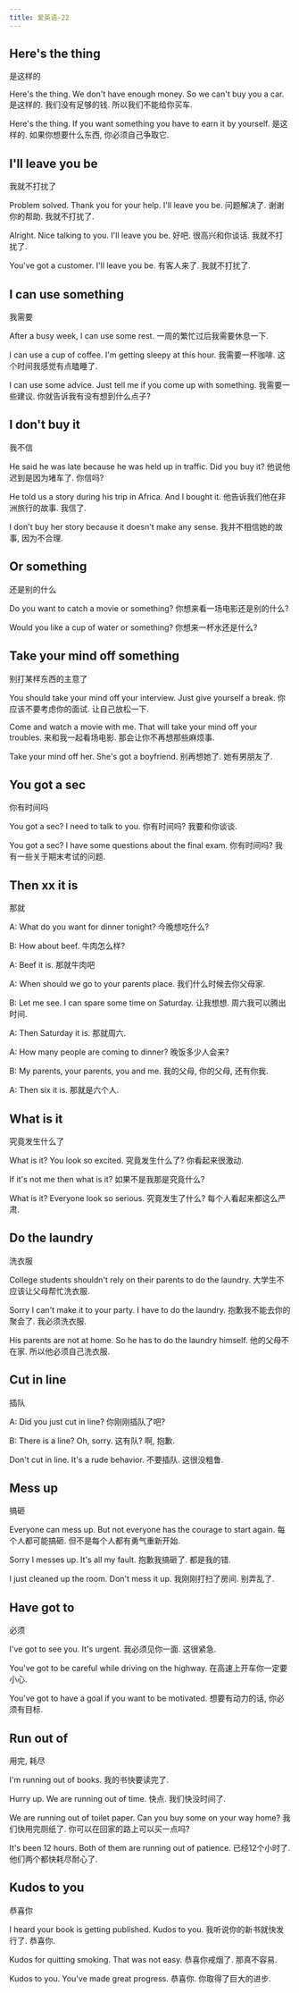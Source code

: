 ```yaml
---
title: 爱英语-22
---
```


## Here's the thing
是这样的

Here's the thing. We don't have enough money. So we can't buy you a car.
是这样的. 我们没有足够的钱. 所以我们不能给你买车.

Here's the thing. If you want something you have to earn it by yourself.
是这样的. 如果你想要什么东西, 你必须自己争取它.

## I'll leave you be
我就不打扰了

Problem solved. Thank you for your help. I'll leave you be.
问题解决了. 谢谢你的帮助. 我就不打扰了.

Alright. Nice talking to you. I'll leave you be.
好吧. 很高兴和你谈话. 我就不打扰了.

You've got a customer. I'll leave you be.
有客人来了. 我就不打扰了.

## I can use something
我需要

After a busy week, I can use some rest.
一周的繁忙过后我需要休息一下.

I can use a cup of coffee. I'm getting sleepy at this hour.
我需要一杯咖啡. 这个时间我感觉有点瞌睡了.

I can use some advice. Just tell me if you come up with something.
我需要一些建议. 你就告诉我有没有想到什么点子?

## I don't buy it
我不信

He said he was late because he was held up in traffic. Did you buy it?
他说他迟到是因为堵车了. 你信吗?

He told us a story during his trip in Africa. And I bought it.
他告诉我们他在非洲旅行的故事. 我信了.

I don't buy her story because it doesn't make any sense.
我并不相信她的故事, 因为不合理.

## Or something
还是别的什么

Do you want to catch a movie or something?
你想来看一场电影还是别的什么?

Would you like a cup of water or something?
你想来一杯水还是什么?

## Take your mind off something
别打某样东西的主意了

You should take your mind off your interview. Just give yourself a break.
你应该不要考虑你的面试. 让自己放松一下.

Come and watch a movie with me. That will take your mind off your troubles.
来和我一起看场电影. 那会让你不再想那些麻烦事.

Take your mind off her. She's got a boyfriend.
别再想她了. 她有男朋友了.

## You got a sec
你有时间吗

You got a sec? I need to talk to you.
你有时间吗? 我要和你谈谈.

You got a sec? I have some questions about the final exam.
你有时间吗? 我有一些关于期末考试的问题.

## Then xx it is
那就

A: What do you want for dinner tonight?
今晚想吃什么?

B: How about beef.
牛肉怎么样?

A: Beef it is.
那就牛肉吧

A: When should we go to your parents place.
我们什么时候去你父母家.

B: Let me see. I can spare some time on Saturday.
让我想想. 周六我可以腾出时间.

A: Then Saturday it is.
那就周六.

A: How many people are coming to dinner?
晚饭多少人会来?

B: My parents, your parents, you and me.
我的父母, 你的父母, 还有你我.

A: Then six it is.
那就是六个人.

## What is it
究竟发生什么了

What is it? You look so excited.
究竟发生什么了? 你看起来很激动.

If it's not me then what is it?
如果不是我那是究竟什么?

What is it? Everyone look so serious.
究竟发生了什么? 每个人看起来都这么严肃.

## Do the laundry
洗衣服

College students shouldn't rely on their parents to do the laundry.
大学生不应该让父母帮忙洗衣服.

Sorry I can't make it to your party. I have to do the laundry.
抱歉我不能去你的聚会了. 我必须洗衣服.

His parents are not at home. So he has to do the laundry himself.
他的父母不在家. 所以他必须自己洗衣服.

## Cut in line
插队

A: Did you just cut in line?
你刚刚插队了吧?

B: There is a line? Oh, sorry.
这有队? 啊, 抱歉.

Don't cut in line. It's a rude behavior.
不要插队. 这很没粗鲁.

## Mess up
搞砸

Everyone can mess up. But not everyone has the courage to start again.
每个人都可能搞砸. 但不是每个人都有勇气重新开始.

Sorry I messes up. It's all my fault.
抱歉我搞砸了. 都是我的错.

I just cleaned up the room. Don't mess it up.
我刚刚打扫了房间. 别弄乱了.

## Have got to
必须

I've got to see you. It's urgent.
我必须见你一面. 这很紧急.

You've got to be careful while driving on the highway.
在高速上开车你一定要小心.

You've got to have a goal if you want to be motivated.
想要有动力的话, 你必须有目标.

## Run out of
用完, 耗尽

I'm running out of books.
我的书快要读完了.

Hurry up. We are running out of time.
快点. 我们快没时间了.

We are running out of toilet paper. Can you buy some on your way home?
我们快用完厕纸了. 你可以在回家的路上可以买一点吗?

It's been 12 hours. Both of them are running out of patience.
已经12个小时了. 他们两个都快耗尽耐心了.

## Kudos to you
恭喜你

I heard your book is getting published. Kudos to you.
我听说你的新书就快发行了. 恭喜你.

Kudos for quitting smoking. That was not easy.
恭喜你戒烟了. 那真不容易.

Kudos to you. You've made great progress.
恭喜你. 你取得了巨大的进步.


